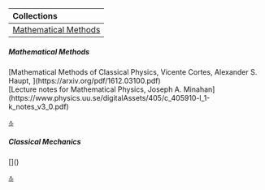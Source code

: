 | Collections |                 
| :-----------|
| [Mathematical Methods](#0) |


<h5 id="0">Mathematical Methods</h5>
[Mathematical Methods of Classical Physics, Vicente Cortes, Alexander S. Haupt, ](https://arxiv.org/pdf/1612.03100.pdf) <br>
[Lecture notes for Mathematical Physics, Joseph A. Minahan](https://www.physics.uu.se/digitalAssets/405/c_405910-l_1-k_notes_v3_0.pdf)

[🔝](#)

<h5 id="1">Classical Mechanics</h5>
[]()

[🔝](#)
